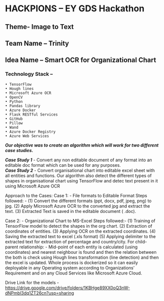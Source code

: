 # HACKPIONS – EY GDS Hackathon
## Theme- Image to Text
## Team Name – Trinity
## Idea Name – Smart OCR for Organizational Chart
### Technology Stack – 
    • TensorFlow
    • Hough lines
    • Microsoft Azure OCR
    • OpenCV
    • Python
    • Pandas library
    • Azure Docker
    • Flask RESTful Services
    • GitHub
    • Pillow
    • Wand
    • Azure Docker Registry
    • Azure Web Services
    
***Our objective was to create an algorithm which will work for two different case studies.***

***Case Study 1*** - Convert any non editable document of any format into an editable doc format which can be used for any purposes.<br>
***Case Study 2*** - Convert organisational chart into editable excel sheet with all entities and functions.
Our algorithm also detect the different types of shapes in organisational chart using TensorFlow and detec text present in it using Microsoft Azure OCR

Approach to the Cases:
Case 1: - File formats to Editable Format
Steps followed: -
    (1) Convert the different formats (ppt, docx, pdf, jpeg, png) to jpg. 
    (2) Apply Microsoft Azure OCR to the converted jpg and extract the text.
    (3) Extracted Text is saved in the editable document ( .doc).

Case 2: - Organizational Chart to MS-Excel
Steps followed:-
    (1) Training of TensorFlow model to detect the shapes in the org chart.
    (2) Extraction of coordinates of entities.
    (3) Applying OCR on the extracted coordinates.
    (4) Saving the extracted text to excel (.xls format)
    (5) Applying delimiter to the extracted text for extraction of percentage and country/city.
For child-parent relationship: -
Mid-point of each entity is calculated (using coordinates) and nearest neighbour is found and then the relation between the both is check using Hough lines transformation (line detection) and then the excel is updated.
Whole process is dockerized so it can easily deployable in any Operating system according to Organizations’ Requirement and on any Cloud Services like Microsoft Azure Cloud.

Drive Link for the models - https://drive.google.com/drive/folders/1KBHge89XX0oQ3nW-dNPmbl3dq1ZT26cn?usp=sharing

